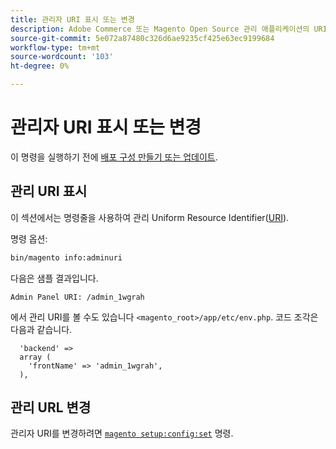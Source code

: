```yaml
---
title: 관리자 URI 표시 또는 변경
description: Adobe Commerce 또는 Magento Open Source 관리 애플리케이션의 URI를 보고 수정하려면 다음 단계를 수행합니다.
source-git-commit: 5e072a87480c326d6ae9235cf425e63ec9199684
workflow-type: tm+mt
source-wordcount: '103'
ht-degree: 0%

---
```



# 관리자 URI 표시 또는 변경

이 명령을 실행하기 전에 [배포 구성 만들기 또는 업데이트](deployment.md).

## 관리 URI 표시

이 섹션에서는 명령줄을 사용하여 관리 Uniform Resource Identifier([URI](https://www.w3.org/Protocols/rfc2616/rfc2616-sec3.html#sec3.2)).

명령 옵션:

```bash
bin/magento info:adminuri
```

다음은 샘플 결과입니다.

```terminal
Admin Panel URI: /admin_1wgrah
```

에서 관리 URI를 볼 수도 있습니다 `<magento_root>/app/etc/env.php`. 코드 조각은 다음과 같습니다.

```php?start_inline=1
  'backend' =>
  array (
    'frontName' => 'admin_1wgrah',
  ),
```

## 관리 URL 변경

관리자 URI를 변경하려면 [`magento setup:config:set`](deployment.md) 명령.
